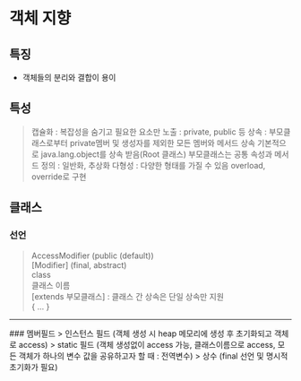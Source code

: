 # 객체 지향
## 특징
- 객체들의 분리와 결합이 용이

## 특성
> 캡슐화 : 복잡성을 숨기고 필요한 요소만 노출 : private, public 등
> 상속 : 부모클래스로부터 private멤버 및 생성자를 제외한 모든 멤버와 메서드 상속
>        기본적으로 java.lang.object를 상속 받음(Root 클래스)
>        부모클래스는 공통 속성과 메서드 정의 : 일반화, 추상화
> 다형성 : 다양한 형태를 가질 수 있음
>          overload, override로 구현

## 클래스
### 선언
> AccessModifier (public (default))    
> [Modifier] (final, abstract)      
> class         
> 클래스 이름        
> [extends 부모클래스] : 클래스 간 상속은 단일 상속만 지원         
> { ... }   

<hr/>    
### 멤버필드    
> 인스턴스 필드 (객체 생성 시 heap 메모리에 생성 후 초기화되고 객체로 access)   
> static 필드 (객체 생성없이 access 가능, 클래스이름으로 access, 모든 객체가 하나의 변수 값을 공유하고자 할 때 : 전역변수)    
> 상수 (final 선언 및 명시적 초기화가 필요)    
